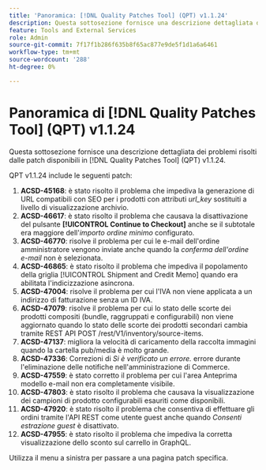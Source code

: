 ```yaml
---
title: 'Panoramica: [!DNL Quality Patches Tool] (QPT) v1.1.24'
description: Questa sottosezione fornisce una descrizione dettagliata dei problemi risolti dalle patch disponibili in  [!DNL Quality Patches Tool] (QPT) v1.1.24.
feature: Tools and External Services
role: Admin
source-git-commit: 7f17f1b286f635b8f65ac877e9de5f1d1a6a6461
workflow-type: tm+mt
source-wordcount: '288'
ht-degree: 0%

---
```


# Panoramica di [!DNL Quality Patches Tool] (QPT) v1.1.24

Questa sottosezione fornisce una descrizione dettagliata dei problemi risolti dalle patch disponibili in [!DNL Quality Patches Tool] (QPT) v1.1.24.

QPT v1.1.24 include le seguenti patch:

1. **ACSD-45168**: è stato risolto il problema che impediva la generazione di URL compatibili con SEO per i prodotti con attributi *url_key* sostituiti a livello di visualizzazione archivio.
1. **ACSD-46617**: è stato risolto il problema che causava la disattivazione del pulsante **[!UICONTROL Continue to Checkout]** anche se il subtotale era maggiore dell&#39;*importo ordine minimo* configurato.
1. **ACSD-46770**: risolve il problema per cui le e-mail dell&#39;ordine amministratore vengono inviate anche quando la *conferma dell&#39;ordine e-mail* non è selezionata.
1. **ACSD-46865**: è stato risolto il problema che impediva il popolamento della griglia [!UICONTROL Shipment and Credit Memo] quando era abilitata l&#39;indicizzazione asincrona.
1. **ACSD-47004**: risolve il problema per cui l&#39;IVA non viene applicata a un indirizzo di fatturazione senza un ID IVA.
1. **ACSD-47079**: risolve il problema per cui lo stato delle scorte dei prodotti compositi (bundle, raggruppati e configurabili) non viene aggiornato quando lo stato delle scorte dei prodotti secondari cambia tramite REST API POST /rest/V1/inventory/source-items.
1. **ACSD-47137**: migliora la velocità di caricamento della raccolta immagini quando la cartella pub/media è molto grande.
1. **ACSD-47336**: Correzioni di *Si è verificato un errore.* errore durante l&#39;eliminazione delle notifiche nell&#39;amministrazione di Commerce.
1. **ACSD-47559**: è stato corretto il problema per cui l&#39;area Anteprima modello e-mail non era completamente visibile.
1. **ACSD-47803**: è stato risolto il problema che causava la visualizzazione dei campioni di prodotto configurabili esauriti come disponibili.
1. **ACSD-47920**: è stato risolto il problema che consentiva di effettuare gli ordini tramite l&#39;API REST come utente guest anche quando *Consenti estrazione guest* è disattivato.
1. **ACSD-47955**: è stato risolto il problema che impediva la corretta visualizzazione dello sconto sul carrello in GraphQL.

Utilizza il menu a sinistra per passare a una pagina patch specifica.
